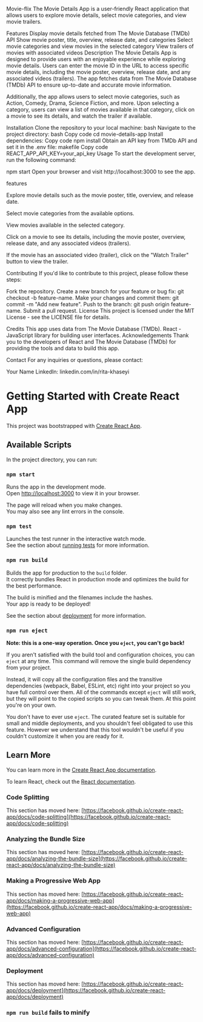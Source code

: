 
Movie-flix
The Movie Details App is a user-friendly React application that allows users to explore movie details, select movie categories, and view movie trailers.

Features
Display movie details fetched from The Movie Database (TMDb) API
Show movie poster, title, overview, release date, and categories
Select movie categories and view movies in the selected category
View trailers of movies with associated videos
Description
The Movie Details App is designed to provide users with an enjoyable experience while exploring movie details. Users can enter the movie ID in the URL to access specific movie details, including the movie poster, overview, release date, and any associated videos (trailers). The app fetches data from The Movie Database (TMDb) API to ensure up-to-date and accurate movie information.

Additionally, the app allows users to select movie categories, such as Action, Comedy, Drama, Science Fiction, and more. Upon selecting a category, users can view a list of movies available in that category, click on a movie to see its details, and watch the trailer if available.

Installation
Clone the repository to your local machine:
bash
Navigate to the project directory:
bash
Copy code
cd movie-details-app
Install dependencies:
Copy code
npm install
Obtain an API key from TMDb API and set it in the .env file:
makefile
Copy code
REACT_APP_API_KEY=your_api_key
Usage
To start the development server, run the following command:

npm start
Open your browser and visit http://localhost:3000 to see the app.

features

Explore movie details such as the movie poster, title, overview, and release date.

Select movie categories from the available options.

View movies available in the selected category.

Click on a movie to see its details, including the movie poster, overview, release date, and any associated videos (trailers).

If the movie has an associated video (trailer), click on the "Watch Trailer" button to view the trailer.

Contributing
If you'd like to contribute to this project, please follow these steps:

Fork the repository.
Create a new branch for your feature or bug fix: git checkout -b feature-name.
Make your changes and commit them: git commit -m "Add new feature".
Push to the branch: git push origin feature-name.
Submit a pull request.
License
This project is licensed under the MIT License - see the LICENSE file for details.

Credits
This app uses data from The Movie Database (TMDb).
React - JavaScript library for building user interfaces.
Acknowledgements
Thank you to the developers of React and The Movie Database (TMDb) for providing the tools and data to build this app.

Contact
For any inquiries or questions, please contact:

Your Name
LinkedIn: linkedin.com/in/rita-khaseyi


# Getting Started with Create React App

This project was bootstrapped with [Create React App](https://github.com/facebook/create-react-app).

## Available Scripts

In the project directory, you can run:

### `npm start`

Runs the app in the development mode.\
Open [http://localhost:3000](http://localhost:3000) to view it in your browser.

The page will reload when you make changes.\
You may also see any lint errors in the console.

### `npm test`

Launches the test runner in the interactive watch mode.\
See the section about [running tests](https://facebook.github.io/create-react-app/docs/running-tests) for more information.

### `npm run build`

Builds the app for production to the `build` folder.\
It correctly bundles React in production mode and optimizes the build for the best performance.

The build is minified and the filenames include the hashes.\
Your app is ready to be deployed!

See the section about [deployment](https://facebook.github.io/create-react-app/docs/deployment) for more information.

### `npm run eject`

**Note: this is a one-way operation. Once you `eject`, you can't go back!**

If you aren't satisfied with the build tool and configuration choices, you can `eject` at any time. This command will remove the single build dependency from your project.

Instead, it will copy all the configuration files and the transitive dependencies (webpack, Babel, ESLint, etc) right into your project so you have full control over them. All of the commands except `eject` will still work, but they will point to the copied scripts so you can tweak them. At this point you're on your own.

You don't have to ever use `eject`. The curated feature set is suitable for small and middle deployments, and you shouldn't feel obligated to use this feature. However we understand that this tool wouldn't be useful if you couldn't customize it when you are ready for it.

## Learn More

You can learn more in the [Create React App documentation](https://facebook.github.io/create-react-app/docs/getting-started).

To learn React, check out the [React documentation](https://reactjs.org/).

### Code Splitting

This section has moved here: [https://facebook.github.io/create-react-app/docs/code-splitting](https://facebook.github.io/create-react-app/docs/code-splitting)

### Analyzing the Bundle Size

This section has moved here: [https://facebook.github.io/create-react-app/docs/analyzing-the-bundle-size](https://facebook.github.io/create-react-app/docs/analyzing-the-bundle-size)

### Making a Progressive Web App

This section has moved here: [https://facebook.github.io/create-react-app/docs/making-a-progressive-web-app](https://facebook.github.io/create-react-app/docs/making-a-progressive-web-app)

### Advanced Configuration

This section has moved here: [https://facebook.github.io/create-react-app/docs/advanced-configuration](https://facebook.github.io/create-react-app/docs/advanced-configuration)

### Deployment

This section has moved here: [https://facebook.github.io/create-react-app/docs/deployment](https://facebook.github.io/create-react-app/docs/deployment)




### `npm run build` fails to minify















